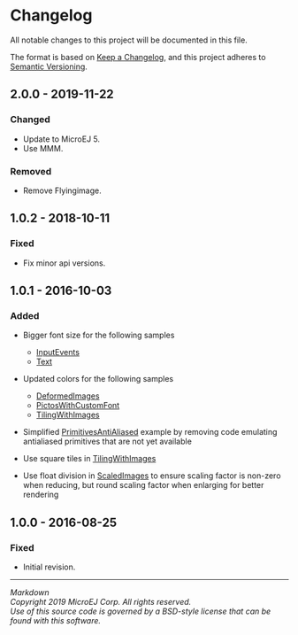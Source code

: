 # Changelog

All notable changes to this project will be documented in this file.

The format is based on [Keep a Changelog](https://keepachangelog.com/en/1.0.0/),
and this project adheres to [Semantic Versioning](https://semver.org/spec/v2.0.0.html).

## 2.0.0 - 2019-11-22

### Changed

   * Update to MicroEJ 5.
   * Use MMM.
 
### Removed

   * Remove Flyingimage.
   
## 1.0.2 - 2018-10-11

### Fixed

   * Fix minor api versions.

## 1.0.1 - 2016-10-03

### Added

  * Bigger font size for the following samples
  
    * [InputEvents](/MicroUI-Get-Started/src/main/java/com/microej/howto/microui/events/InputEvents.java)
    * [Text](/MicroUI-Get-Started/src/main/java/com/microej/howto/microui/font/Text.java)
  	
  * Updated colors for the following samples
  
    * [DeformedImages](/MicroUI-Get-Started/src/main/java/com/microej/howto/microui/image/DeformedImages.java)
    * [PictosWithCustomFont](/MicroUI-Get-Started/src/main/java/com/microej/howto/microui/font/PictosWithCustomFont.java)
    * [TilingWithImages](/MicroUI-Get-Started/src/main/java/com/microej/howto/microui/image/TilingWithImages.java)
  	
  * Simplified [PrimitivesAntiAliased](/MicroUI-Get-Started/src/main/java/com/microej/howto/microui/drawing/PrimitivesAntiAliased.java) example by removing code emulating antialiased primitives that are not yet available
  * Use square tiles in [TilingWithImages](/MicroUI-Get-Started/src/main/java/com/microej/howto/microui/image/TilingWithImages.java)
  * Use float division in [ScaledImages](/MicroUI-Get-Started/src/main/java/com/microej/howto/microui/image/ScaledImages.java) to ensure scaling factor is non-zero when reducing, but round scaling factor when enlarging for better rendering

## 1.0.0 - 2016-08-25

### Fixed

  * Initial revision.
  
---  
_Markdown_   
_Copyright 2019 MicroEJ Corp. All rights reserved._  
_Use of this source code is governed by a BSD-style license that can be found with this software._  
